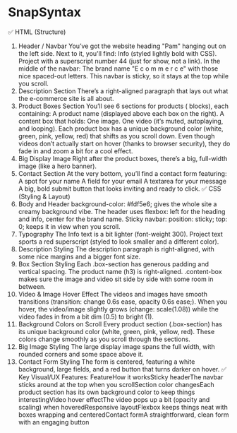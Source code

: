 # SnapSyntax
✅ HTML (Structure)
1. Header / Navbar
You’ve got the website heading "Pam" hanging out on the left side.
Next to it, you'll find:
Info (styled lightly bold with CSS).
Project with a superscript number 44 (just for show, not a link).
In the middle of the navbar:
The brand name "E c o m m e r c e" with those nice spaced-out letters.
This navbar is sticky, so it stays at the top while you scroll.
2. Description Section
There’s a right-aligned paragraph that lays out what the e-commerce site is all about.
3. Product Boxes Section
You’ll see 6 sections for products (
blocks), each containing:
A product name (displayed above each box on the right).
A content box that holds:
One image.
One video (it’s muted, autoplaying, and looping).
Each product box has a unique background color (white, green, pink, yellow, red) that shifts as you scroll down.
Even though videos don’t actually start on hover (thanks to browser security), they do fade in and zoom a bit for a cool effect.
4. Big Display Image
Right after the product boxes, there’s a big, full-width image (like a hero banner).
5. Contact Section
At the very bottom, you’ll find a contact form featuring:
A spot for your name
A field for your email
A textarea for your message
A big, bold submit button that looks inviting and ready to click.
✅ CSS (Styling & Layout)
1. Body and Header
background-color: #fdf5e6; gives the whole site a creamy background vibe.
The header uses flexbox: left for the heading and info, center for the brand name.
Sticky navbar: position: sticky; top: 0; keeps it in view when you scroll.
2. Typography
The Info text is a bit lighter (font-weight 300).
Project text sports a red superscript (styled to look smaller and a different color).
3. Description Styling
The description paragraph is right-aligned, with some nice margins and a bigger font size.
4. Box Section Styling
Each .box-section has generous padding and vertical spacing.
The product name (h3) is right-aligned.
.content-box makes sure the image and video sit side by side with some room in between.
5. Video & Image Hover Effect
The videos and images have smooth transitions (transition: change 0.6s ease, opacity 0.6s ease;).
When you hover, the video/image slightly grows (change: scale(1.08)) while the video fades in from a bit dim (0.5) to bright (1).
6. Background Colors on Scroll
Every product section (.box-section) has its unique background color (white, green, pink, yellow, red).
These colors change smoothly as you scroll through the sections.
7. Big Image Styling
The large display image spans the full width, with rounded corners and some space above it.
8. Contact Form Styling
The form is centered, featuring a white background, large fields, and a red button that turns darker on hover.
✅ Key Visual/UX Features:
FeatureHow it worksSticky headerThe navbar sticks around at the top when you scrollSection color changesEach product section has its own background color to keep things interestingVideo hover effectThe video pops up a bit (opacity and scaling) when hoveredResponsive layoutFlexbox keeps things neat with boxes wrapping and centeredContact formA straightforward, clean form with an engaging button

